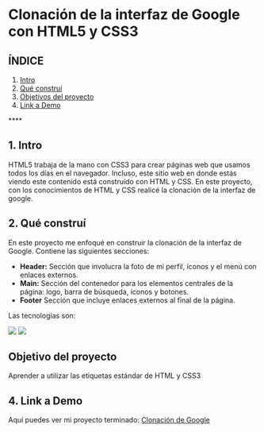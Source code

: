 # Clonación de la interfaz de Google con HTML5 y CSS3

## **ÍNDICE**

1. [Intro](#)
2. [Qué construí](#)
3. [Objetivos del proyecto](#)
4. [Link a Demo](#)

**** <!--Separaciones-->

## 1. Intro
HTML5 trabaja de la mano con CSS3 para crear páginas web que usamos todos los días en el navegador. Incluso, este sitio web en donde estás viendo este contenido está construído con HTML y CSS. En este proyecto, con los conocimientos de HTML y CSS realicé la clonación de la interfaz de google. 

## 2. Qué construí
En este proyecto me enfoqué en construir la clonación de la interfaz de Google. 
Contiene las siguientes secciones: 

* **Header:** Sección que involucra la foto de mi perfil, íconos y el menú con enlaces externos.
* **Main:** Sección del contenedor para los elementos centrales de la página: logo, barra de búsqueda, íconos y botones.
* **Footer** Sección que incluye enlaces externos al final de la página.

Las tecnologías son: 

<img src="https://img.shields.io/badge/HTML5-E34F26?style=for-the-badge&logo=html5&logoColor=white" />
<img src="https://img.shields.io/badge/CSS3-1572B6?style=for-the-badge&logo=css3&logoColor=white" />

## Objetivo del proyecto
Aprender a utilizar las etiquetas estándar de HTML y CSS3

## 4. Link a Demo
Aquí puedes ver mi proyecto terminado: [Clonación de Google](https://clondegoogle-three.vercel.app/)
